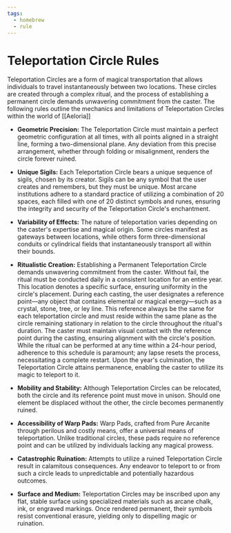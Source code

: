 ```yaml
---
tags:
  - homebrew
  - rule
---
```

# Teleportation Circle Rules

Teleportation Circles are a form of magical transportation that allows individuals to travel instantaneously between two locations. These circles are created through a complex ritual, and the process of establishing a permanent circle demands unwavering commitment from the caster. The following rules outline the mechanics and limitations of Teleportation Circles within the world of [[Aeloria]]

- **Geometric Precision:** The Teleportation Circle must maintain a perfect geometric configuration at all times, with all points aligned in a straight line, forming a two-dimensional plane. Any deviation from this precise arrangement, whether through folding or misalignment, renders the circle forever ruined.

- **Unique Sigils:** Each Teleportation Circle bears a unique sequence of sigils, chosen by its creator. Sigils can be any symbol that the user creates and remembers, but they must be unique. Most arcane institutions adhere to a standard practice of utilizing a combination of 20 spaces, each filled with one of 20 distinct symbols and runes, ensuring the integrity and security of the Teleportation Circle's enchantment.

- **Variability of Effects:** The nature of teleportation varies depending on the caster's expertise and magical origin. Some circles manifest as gateways between locations, while others form three-dimensional conduits or cylindrical fields that instantaneously transport all within their bounds.

- **Ritualistic Creation:** Establishing a Permanent Teleportation Circle demands unwavering commitment from the caster. Without fail, the ritual must be conducted daily in a consistent location for an entire year. This location denotes a specific surface, ensuring uniformity in the circle's placement. During each casting, the user designates a reference point—any object that contains elemental or magical energy—such as a crystal, stone, tree, or ley line. This reference always be the same for each teleportation circle and must reside within the same plane as the circle remaining stationary in relation to the circle throughout the ritual's duration. The caster must maintain visual contact with the reference point during the casting, ensuring alignment with the circle's position. While the ritual can be performed at any time within a 24-hour period, adherence to this schedule is paramount; any lapse resets the process, necessitating a complete restart. Upon the year's culmination, the Teleportation Circle attains permanence, enabling the caster to utilize its magic to teleport to it.

- **Mobility and Stability:** Although Teleportation Circles can be relocated, both the circle and its reference point must move in unison. Should one element be displaced without the other, the circle becomes permanently ruined.

- **Accessibility of Warp Pads:** Warp Pads, crafted from Pure Arcanite through perilous and costly means, offer a universal means of teleportation. Unlike traditional circles, these pads require no reference point and can be utilized by individuals lacking any magical prowess.

- **Catastrophic Ruination:** Attempts to utilize a ruined Teleportation Circle result in calamitous consequences. Any endeavor to teleport to or from such a circle leads to unpredictable and potentially hazardous outcomes.

- **Surface and Medium:** Teleportation Circles may be inscribed upon any flat, stable surface using specialized materials such as arcane chalk, ink, or engraved markings. Once rendered permanent, their symbols resist conventional erasure, yielding only to dispelling magic or ruination.

